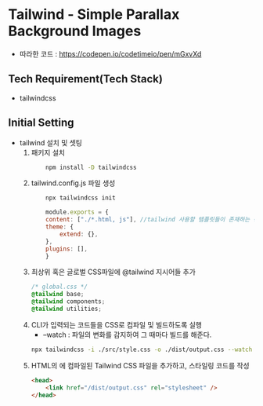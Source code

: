 # Tailwind - Simple Parallax Background Images
- 따라한 코드 : https://codepen.io/codetimeio/pen/mGxvXd

## Tech Requirement(Tech Stack)
* tailwindcss

## Initial Setting
* tailwind 설치 및 셋팅 
    1. 패키지 설치
        ```sh
            npm install -D tailwindcss
        ```
    2.  tailwind.config.js 파일 생성
        ```sh
            npx tailwindcss init
        ```
        ```js
            module.exports = {
            content: ["./*.html, js"], //tailwind 사용할 템플릿들이 존재하는 경로 지정
            theme: {
                extend: {},
            },
            plugins: [],
            }
        ```
    3. 최상위 혹은 글로벌 CSS파일에 @tailwind 지시어들 추가
        ```css
        /* global.css */
        @tailwind base;
        @tailwind components;
        @tailwind utilities;
        ```
    4. CLI가 입력되는 코드들을 CSS로 컴파일 및 빌드하도록 실행
        * –watch :  파일의 변화를 감지하여 그 때마다 빌드를 해준다.
        ```sh
        npx tailwindcss -i ./src/style.css -o ./dist/output.css --watch
        ```
    5. HTML의 <head>에 컴파일된 Tailwind CSS 파일을 추가하고, 스타일링 코드를 작성
        ```html
        <head>
            <link href="/dist/output.css" rel="stylesheet" />
        </head>
        ```
